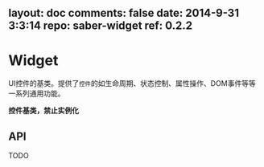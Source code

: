 layout: doc
comments: false
date: 2014-9-31 3:3:14
repo: saber-widget
ref: 0.2.2
---

# Widget

UI控件的基类。提供了`控件`的如生命周期、状态控制、属性操作、DOM事件等等一系列通用功能。

**控件基类，禁止实例化**

## API

TODO

